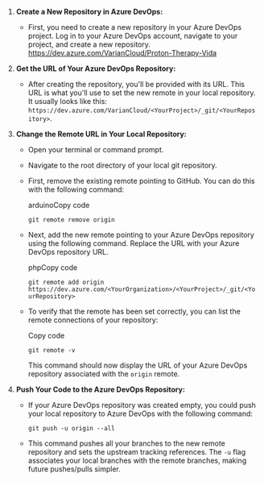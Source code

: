 
1. **Create a New Repository in Azure DevOps:**
    
    - First, you need to create a new repository in your Azure DevOps project. Log in to your Azure DevOps account, navigate to your project, and create a new repository.
    https://dev.azure.com/VarianCloud/Proton-Therapy-Vida
    

1. **Get the URL of Your Azure DevOps Repository:**
    
    - After creating the repository, you'll be provided with its URL. This URL is what you'll use to set the new remote in your local repository. It usually looks like this: `https://dev.azure.com/VarianCloud/<YourProject>/_git/<YourRepository>`.
3. **Change the Remote URL in Your Local Repository:**
    
    - Open your terminal or command prompt.
    - Navigate to the root directory of your local git repository.
    - First, remove the existing remote pointing to GitHub. You can do this with the following command:
        
        arduinoCopy code
        
        `git remote remove origin`
        
    - Next, add the new remote pointing to your Azure DevOps repository using the following command. Replace the URL with your Azure DevOps repository URL.
        
        phpCopy code
        
        `git remote add origin https://dev.azure.com/<YourOrganization>/<YourProject>/_git/<YourRepository>`
        
    - To verify that the remote has been set correctly, you can list the remote connections of your repository:
        
        Copy code
        
        `git remote -v`
        
        This command should now display the URL of your Azure DevOps repository associated with the `origin` remote.
4. **Push Your Code to the Azure DevOps Repository:**
    
    - If your Azure DevOps repository was created empty, you could push your local repository to Azure DevOps with the following command:
        
        `git push -u origin --all`
        
    - This command pushes all your branches to the new remote repository and sets the upstream tracking references. The `-u` flag associates your local branches with the remote branches, making future pushes/pulls simpler.